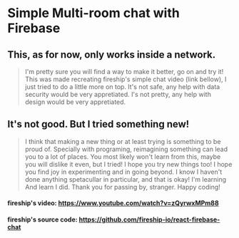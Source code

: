 # Simple Multi-room chat with Firebase

## This, as for now, only works inside a network.

> I'm pretty sure you will find a way to make it better, go on and try it!
> This was made recreating fireship's simple chat video (link bellow), I just tried to do a little more on top.
> It's not safe, any help with data security would be very appretiated.
> I's not pretty, any help with design would be very appretiated.

## It's not good. But I tried something new!
> I think that making a new thing or at least trying is something to be proud of.
> Specially with programing, reimagining something can lead you to a lot of places.
> You most likely won't learn from this, maybe you will dislike it even, but I tried!
> I hope you try new things too! I hope you find joy in experimenting and in going beyond.
> I know I haven't done anything spetacullar in particular, and that is okay! I'm learning
> And learn I did. Thank you for passing by, stranger. Happy coding!

#### fireship's video: https://www.youtube.com/watch?v=zQyrwxMPm88

#### fireship's source code: https://github.com/fireship-io/react-firebase-chat